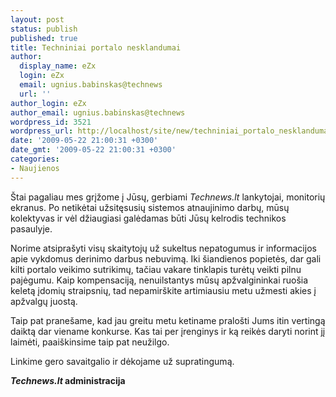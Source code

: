 ```yaml
---
layout: post
status: publish
published: true
title: Techniniai portalo nesklandumai
author:
  display_name: eZx
  login: eZx
  email: ugnius.babinskas@technews
  url: ''
author_login: eZx
author_email: ugnius.babinskas@technews
wordpress_id: 3521
wordpress_url: http://localhost/site/new/techniniai_portalo_nesklandumai/
date: '2009-05-22 21:00:31 +0300'
date_gmt: '2009-05-22 21:00:31 +0300'
categories:
- Naujienos
---
```

<p>Štai pagaliau mes grįžome į Jūsų, gerbiami <i>Technews.lt</i> lankytojai, monitorių ekranus. Po netikėtai užsitęsusių sistemos atnaujinimo darbų, mūsų kolektyvas ir vėl džiaugiasi galėdamas būti Jūsų kelrodis technikos pasaulyje.</p>
<p>Norime atsiprašyti visų skaitytojų už sukeltus nepatogumus ir informacijos apie vykdomus derinimo darbus nebuvimą. Iki šiandienos popietės, dar gali kilti portalo veikimo sutrikimų, tačiau vakare tinklapis turėtų veikti pilnu pajėgumu. Kaip kompensaciją, nenuilstantys mūsų apžvalgininkai ruošia keletą įdomių straipsnių, tad nepamirškite artimiausiu metu užmesti akies į apžvalgų juostą.</p>
<p>Taip pat pranešame, kad jau greitu metu ketiname pralošti Jums itin vertingą daiktą dar viename konkurse. Kas tai per įrenginys ir ką reikės daryti norint jį laimėti, paaiškinsime taip pat neužilgo.</p>
<p>Linkime gero savaitgalio ir dėkojame už supratingumą.</p>
<p><b><i>Technews.lt</i> administracija</b></p>
